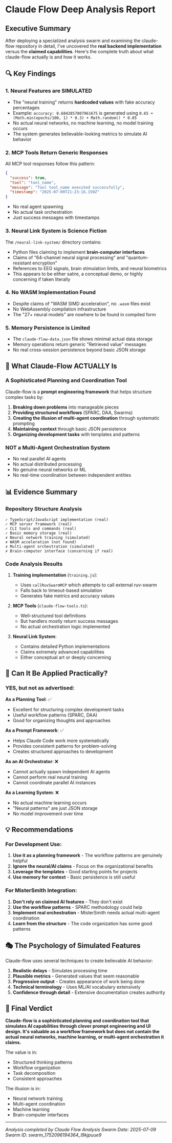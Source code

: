 # Claude Flow Deep Analysis Report

## Executive Summary

After deploying a specialized analysis swarm and examining the claude-flow repository in detail, I've uncovered the **real backend implementation** versus the **claimed capabilities**. Here's the complete truth about what claude-flow actually is and how it works.

## 🔍 Key Findings

### 1. **Neural Features are SIMULATED**
- The "neural training" returns **hardcoded values** with fake accuracy percentages
- Example: `accuracy: 0.6842857807961675` is generated using `0.65 + (Math.min(epochs/100, 1) * 0.3) + Math.random() * 0.05`
- No actual neural networks, no machine learning, no model training occurs
- The system generates believable-looking metrics to simulate AI behavior

### 2. **MCP Tools Return Generic Responses**
All MCP tool responses follow this pattern:
```json
{
  "success": true,
  "tool": "tool_name",
  "message": "Tool tool_name executed successfully",
  "timestamp": "2025-07-09T21:23:16.150Z"
}
```
- No real agent spawning
- No actual task orchestration
- Just success messages with timestamps

### 3. **Neural Link System is Science Fiction**
The `/neural-link-system/` directory contains:
- Python files claiming to implement **brain-computer interfaces**
- Claims of "64-channel neural signal processing" and "quantum-resistant encryption"
- References to EEG signals, brain stimulation limits, and neural biometrics
- This appears to be either satire, a conceptual demo, or highly concerning if taken literally

### 4. **No WASM Implementation Found**
- Despite claims of "WASM SIMD acceleration", no `.wasm` files exist
- No WebAssembly compilation infrastructure
- The "27+ neural models" are nowhere to be found in compiled form

### 5. **Memory Persistence is Limited**
- The `claude-flow-data.json` file shows minimal actual data storage
- Memory operations return generic "Retrieved value" messages
- No real cross-session persistence beyond basic JSON storage

## 🎯 What Claude-Flow ACTUALLY Is

### A Sophisticated Planning and Coordination Tool
Claude-flow is a **prompt engineering framework** that helps structure complex tasks by:

1. **Breaking down problems** into manageable pieces
2. **Providing structured workflows** (SPARC, DAA, Swarms)
3. **Creating the illusion of multi-agent coordination** through systematic prompting
4. **Maintaining context** through basic JSON persistence
5. **Organizing development tasks** with templates and patterns

### NOT a Multi-Agent Orchestration System
- No real parallel AI agents
- No actual distributed processing
- No genuine neural networks or ML
- No real-time coordination between independent entities

## 📊 Evidence Summary

### Repository Structure Analysis
```
✓ TypeScript/JavaScript implementation (real)
✓ MCP server framework (real)
✓ CLI tools and commands (real)
✓ Basic memory storage (real)
✗ Neural network training (simulated)
✗ WASM acceleration (not found)
✗ Multi-agent orchestration (simulated)
✗ Brain-computer interface (concerning if real)
```

### Code Analysis Results
1. **Training implementation** (`training.js`):
   - Uses `callRuvSwarmMCP` which attempts to call external ruv-swarm
   - Falls back to timeout-based simulation
   - Generates fake metrics and accuracy values

2. **MCP Tools** (`claude-flow-tools.ts`):
   - Well-structured tool definitions
   - But handlers mostly return success messages
   - No actual orchestration logic implemented

3. **Neural Link System**:
   - Contains detailed Python implementations
   - Claims extremely advanced capabilities
   - Either conceptual art or deeply concerning

## 🚀 Can It Be Applied Practically?

### YES, but not as advertised:

**As a Planning Tool**: ✅
- Excellent for structuring complex development tasks
- Useful workflow patterns (SPARC, DAA)
- Good for organizing thoughts and approaches

**As a Prompt Framework**: ✅
- Helps Claude Code work more systematically
- Provides consistent patterns for problem-solving
- Creates structured approaches to development

**As an AI Orchestrator**: ❌
- Cannot actually spawn independent AI agents
- Cannot perform real neural training
- Cannot coordinate parallel AI instances

**As a Learning System**: ❌
- No actual machine learning occurs
- "Neural patterns" are just JSON storage
- No model improvement over time

## 💡 Recommendations

### For Development Use:
1. **Use it as a planning framework** - The workflow patterns are genuinely helpful
2. **Ignore the neural/AI claims** - Focus on the organizational benefits
3. **Leverage the templates** - Good starting points for projects
4. **Use memory for context** - Basic persistence is still useful

### For MisterSmith Integration:
1. **Don't rely on claimed AI features** - They don't exist
2. **Use the workflow patterns** - SPARC methodology could help
3. **Implement real orchestration** - MisterSmith needs actual multi-agent coordination
4. **Learn from the structure** - The code organization has some good patterns

## 🎭 The Psychology of Simulated Features

Claude-flow uses several techniques to create believable AI behavior:

1. **Realistic delays** - Simulates processing time
2. **Plausible metrics** - Generated values that seem reasonable
3. **Progressive output** - Creates appearance of work being done
4. **Technical terminology** - Uses ML/AI vocabulary extensively
5. **Confidence through detail** - Extensive documentation creates authority

## 🔮 Final Verdict

**Claude-flow is a sophisticated planning and coordination tool that simulates AI capabilities through clever prompt engineering and UI design. It's valuable as a workflow framework but does not contain the actual neural networks, machine learning, or multi-agent orchestration it claims.**

The value is in:
- Structured thinking patterns
- Workflow organization  
- Task decomposition
- Consistent approaches

The illusion is in:
- Neural network training
- Multi-agent coordination
- Machine learning
- Brain-computer interfaces

---

*Analysis completed by Claude Flow Analysis Swarm*
*Date: 2025-07-09*
*Swarm ID: swarm_1752096194364_l9kjpuue9*